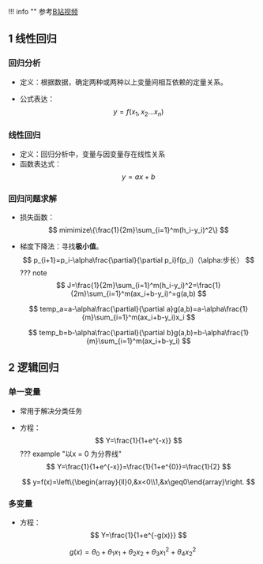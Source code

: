 !!! info ""
    参考[B站视频](https://www.bilibili.com/video/BV1R4PRemES9?spm_id_from=333.788.videopod.episodes&vd_source=8729f4bfa3d735996f245c23d2f999dc&p=6)

## 1 线性回归
### 回归分析
- 定义：根据数据，确定两种或两种以上变量间相互依赖的定量关系。

- 公式表达：
  $$
  y=f(x_1,x_2...x_n)
  $$
### 线性回归
- 定义：回归分析中，变量与因变量存在线性关系
- 函数表达式：$$
y=ax+b
$$

### 回归问题求解
- 损失函数：$$
mimimize\{\frac{1}{2m}\sum_{i=1}^m(h_i-y_i)^2\}
$$
- 梯度下降法：寻找**极小值**。
$$
p_{i+1}=p_i-\alpha\frac{\partial}{\partial p_i}f(p_i)（\alpha:步长）
$$
??? note
    $$
    J=\frac{1}{2m}\sum_{i=1}^m(h_i-y_i)^2=\frac{1}{2m}\sum_{i=1}^m(ax_i+b-y_i)^=g(a,b)
    $$

    $$
    temp_a=a-\alpha\frac{\partial}{\partial a}g(a,b)=a-\alpha\frac{1}{m}\sum_{i=1}^m(ax_i+b-y_i)x_i
    $$

    $$
    temp_b=b-\alpha\frac{\partial}{\partial b}g(a,b)=b-\alpha\frac{1}{m}\sum_{i=1}^m(ax_i+b-y_i)
    $$

## 2 逻辑回归
### 单一变量
- 常用于解决分类任务
- 方程：
$$
Y=\frac{1}{1+e^{-x}}
$$
??? example "以x = 0 为分界线"
    $$
    Y=\frac{1}{1+e^{-x}}=\frac{1}{1+e^{0}}=\frac{1}{2}
    $$

    $$
    y=f(x)=\left\{\begin{array}{ll}0,&x<0\\1,&x\geq0\end{array}\right.
    $$
### 多变量
- 方程：
$$
Y=\frac{1}{1+e^{-g(x)}}
$$

$$
g(x)=\theta_0+\theta_1x_1+\theta_2x_2+\theta_3x_1^2+\theta_4x_2^2
$$